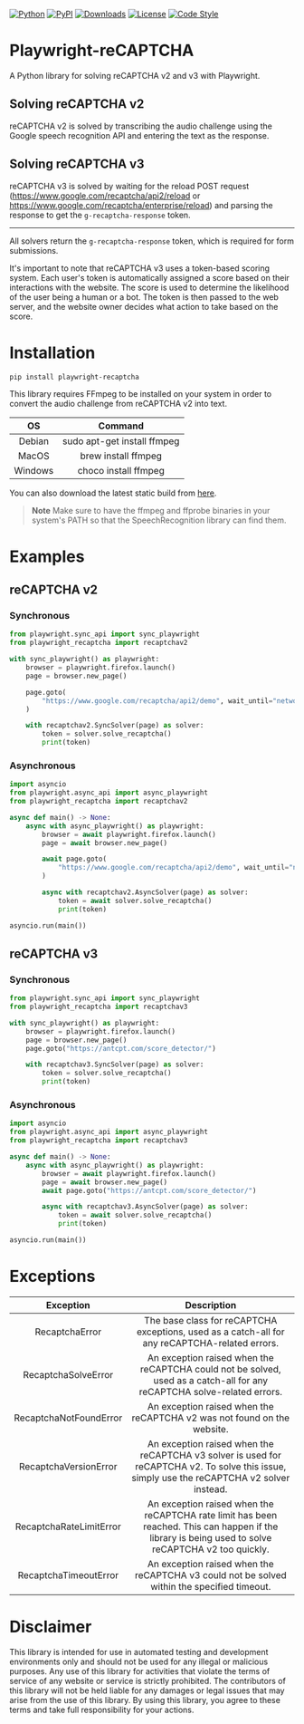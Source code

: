 [![Python](https://img.shields.io/badge/Python-3.8+-blue.svg)](https://www.python.org/downloads/release/python-380/)
[![PyPI](https://img.shields.io/pypi/v/playwright-recaptcha.svg)](https://pypi.org/project/playwright-recaptcha/)
[![Downloads](https://img.shields.io/pypi/dm/playwright-recaptcha.svg)](https://pypi.org/project/playwright-recaptcha/)
[![License](https://img.shields.io/badge/license-MIT-green)](https://github.com/Xewdy444/Playwright-reCAPTCHA/blob/main/LICENSE)
[![Code Style](https://img.shields.io/badge/code%20style-black-000000.svg)](https://github.com/psf/black)

# Playwright-reCAPTCHA
A Python library for solving reCAPTCHA v2 and v3 with Playwright.

## Solving reCAPTCHA v2
reCAPTCHA v2 is solved by transcribing the audio challenge using the Google speech recognition API and entering the text as the response.

## Solving reCAPTCHA v3
reCAPTCHA v3 is solved by waiting for the reload POST request (https://www.google.com/recaptcha/api2/reload or https://www.google.com/recaptcha/enterprise/reload) and parsing the response to get the `g-recaptcha-response` token.

---

All solvers return the `g-recaptcha-response` token, which is required for form submissions.

It's important to note that reCAPTCHA v3 uses a token-based scoring system. Each user's token is automatically assigned a score based on their interactions with the website. The score is used to determine the likelihood of the user being a human or a bot. The token is then passed to the web server, and the website owner decides what action to take based on the score.

# Installation
```
pip install playwright-recaptcha
```

This library requires FFmpeg to be installed on your system in order to convert the audio challenge from reCAPTCHA v2 into text.

|   OS    |           Command           |
| :-----: | :-------------------------: |
| Debian  | sudo apt-get install ffmpeg |
|  MacOS  |     brew install ffmpeg     |
| Windows |    choco install ffmpeg     |

You can also download the latest static build from [here](https://ffmpeg.org/download.html).

> **Note**
> Make sure to have the ffmpeg and ffprobe binaries in your system's PATH so that the SpeechRecognition library can find them.

# Examples

## reCAPTCHA v2

### Synchronous
```py
from playwright.sync_api import sync_playwright
from playwright_recaptcha import recaptchav2

with sync_playwright() as playwright:
    browser = playwright.firefox.launch()
    page = browser.new_page()

    page.goto(
        "https://www.google.com/recaptcha/api2/demo", wait_until="networkidle"
    )

    with recaptchav2.SyncSolver(page) as solver:
        token = solver.solve_recaptcha()
        print(token)
```

### Asynchronous
```py
import asyncio
from playwright.async_api import async_playwright
from playwright_recaptcha import recaptchav2

async def main() -> None:
    async with async_playwright() as playwright:
        browser = await playwright.firefox.launch()
        page = await browser.new_page()

        await page.goto(
            "https://www.google.com/recaptcha/api2/demo", wait_until="networkidle"
        )

        async with recaptchav2.AsyncSolver(page) as solver:
            token = await solver.solve_recaptcha()
            print(token)

asyncio.run(main())
```

## reCAPTCHA v3

### Synchronous
```py
from playwright.sync_api import sync_playwright
from playwright_recaptcha import recaptchav3

with sync_playwright() as playwright:
    browser = playwright.firefox.launch()
    page = browser.new_page()
    page.goto("https://antcpt.com/score_detector/")

    with recaptchav3.SyncSolver(page) as solver:
        token = solver.solve_recaptcha()
        print(token)
```

### Asynchronous
```py
import asyncio
from playwright.async_api import async_playwright
from playwright_recaptcha import recaptchav3

async def main() -> None:
    async with async_playwright() as playwright:
        browser = await playwright.firefox.launch()
        page = await browser.new_page()
        await page.goto("https://antcpt.com/score_detector/")

        async with recaptchav3.AsyncSolver(page) as solver:
            token = await solver.solve_recaptcha()
            print(token)

asyncio.run(main())
```

# Exceptions
|        Exception        |                                                                     Description                                                                     |
| :---------------------: | :-------------------------------------------------------------------------------------------------------------------------------------------------: |
|     RecaptchaError      |                           The base class for reCAPTCHA exceptions, used as a catch-all for any reCAPTCHA-related errors.                            |
|   RecaptchaSolveError   |               An exception raised when the reCAPTCHA could not be solved, used as a catch-all for any reCAPTCHA solve-related errors.               |
| RecaptchaNotFoundError  |                                       An exception raised when the reCAPTCHA v2 was not found on the website.                                       |
|  RecaptchaVersionError  |     An exception raised when the reCAPTCHA v3 solver is used for reCAPTCHA v2. To solve this issue, simply use the reCAPTCHA v2 solver instead.     |
| RecaptchaRateLimitError | An exception raised when the reCAPTCHA rate limit has been reached. This can happen if the library is being used to solve reCAPTCHA v2 too quickly. |
|  RecaptchaTimeoutError  |                             An exception raised when the reCAPTCHA v3 could not be solved within the specified timeout.                             |

# Disclaimer
This library is intended for use in automated testing and development environments only and should not be used for any illegal or malicious purposes. Any use of this library for activities that violate the terms of service of any website or service is strictly prohibited. The contributors of this library will not be held liable for any damages or legal issues that may arise from the use of this library. By using this library, you agree to these terms and take full responsibility for your actions.
